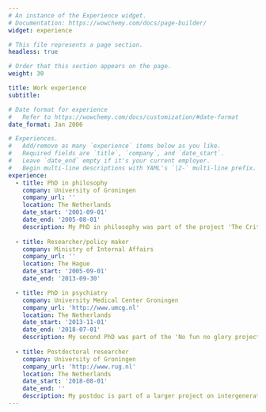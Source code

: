 ```yaml
---
# An instance of the Experience widget.
# Documentation: https://wowchemy.com/docs/page-builder/
widget: experience

# This file represents a page section.
headless: true

# Order that this section appears on the page.
weight: 30

title: Work experience
subtitle:

# Date format for experience
#   Refer to https://wowchemy.com/docs/customization/#date-format
date_format: Jan 2006

# Experiences.
#   Add/remove as many `experience` items below as you like.
#   Required fields are `title`, `company`, and `date_start`.
#   Leave `date_end` empty if it's your current employer.
#   Begin multi-line descriptions with YAML's `|2-` multi-line prefix.
experience:
  - title: PhD in philosophy
    company: University of Groningen
    company_url: ''
    location: The Netherlands
    date_start: '2001-09-01'
    date_end: '2005-08-01'
    description: My PhD in philosophy was part of the project 'The Critique of Language in the Philosophy of the Later Middle Ages, Renaissance and the Twentieth Century. Patterns of Conceptual Similarity in Philosophical Argument.' I wrote my dissertation on the published an unpublished writings of the Twentieth century Oxford philosopher Gilbert Ryle. 
    
  - title: Researcher/policy maker
    company: Ministry of Internal Affairs
    company_url: ''
    location: The Hague
    date_start: '2005-09-01'
    date_end: '2013-09-30'

  - title: PhD in psychiatry
    company: University Medical Center Groningen
    company_url: 'http://www.umcg.nl'
    location: The Netherlands
    date_start: '2013-11-01'
    date_end: '2018-07-01'
    description: My second PhD was part of the 'No fun no glory project', a biopsychosocial investigation of loss of pleasure in young adults. This project involved an exploratory intervention study of lifestyle advice based on momentary assessments and a tandem skydive, preceded by a screening questionnaire among almost 3000 young people. 
    
  - title: Postdoctoral researcher
    company: University of Groningen
    company_url: 'http://www.rug.nl'
    location: The Netherlands
    date_start: '2018-08-01'
    date_end: ''
    description: My postdoc is part of a larger project on intergenerational transmission of social experiences. I coordinate the genetic part of the larger project, create polygenic risk scores, recently wrote a meta-analysis on outcomes of bullying perpetration for the perpetrators, and supervise a PhD student, bachelor students, master students, and interns.  
---
```

